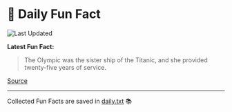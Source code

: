 # 🌟 Daily Fun Fact

![Last Updated](https://img.shields.io/badge/Last_Updated-2025_10_12-blue?style=flat-square)

**Latest Fun Fact:**

> The Olympic was the sister ship of the Titanic, and she provided twenty-five years of service.

[Source](https://www.djtech.net/humor/shorty_useless_facts.htm)

---

Collected Fun Facts are saved in [daily.txt](daily.txt) 📚
